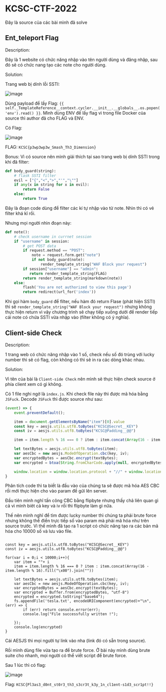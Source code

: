 # KCSC-CTF-2022

Đây là source của các bài mình đã solve

## Ent_teleport Flag


Description:

Đây là 1 website có chức năng nhập vào tên người dùng và đăng nhập, sau đó sẽ có chức nang tạo các note cho người dùng.

Solution:

Trang web bị dính lỗi SSTI:

![image](https://user-images.githubusercontent.com/96786536/165206597-faec2314-2d8c-440d-aa57-df6b96aea696.png)

Dùng payload để lấy Flag: `{{ self._TemplateReference__context.cycler.__init__.__globals__.os.popen('env').read() }}`. Mình dùng ENV để lấy flag vì trong file Docker của source thì author đã cho FLAG và ENV.

Có Flag:

![image](https://user-images.githubusercontent.com/96786536/165206767-dcb51a28-0166-4714-bf32-3a355dca341c.png)

FLAG: `KCSC{p3wp3wp3w_Smash_Th3_Dimension}`

Bonus: Vì có source nên mình giải thích tại sao trang web bị dính SSTI trong khi đã filter:

```python
def body_guard(string):
    # flask SSTI filter 
    evil = ["{","<",">","'","\""]
    if any(x in string for x in evil):
        return False
    else:
        return True
```

Đây là đoạn code dùng để filter các kí tự nhập vào từ note. Nhìn thì có vẻ filter khá kĩ rồi.

Nhưng mọi người nhìn đoạn này:

```python
def note():
    # check username in currnet session
    if "username" in session:
        # get POST data
        if request.method == "POST":
            note = request.form.get("note")
            if not body_guard(note):
                render_template_string("WAF Block your request")
        if session["username"] == "admin":
           return render_template_string(FLAG) 
        return render_template_string(markdown(note))
    else:
        flash('You are not authorized to view this page')
        return redirect(url_for('index'))
 ```
 
 Khi gọi hàm `body_guard` để filter, nếu hàm đó return Flase (phát hiện SSTI) thì sẽ `render_template_string("WAF Block your request")` nhưng không thực hiện return vì vậy chương trình sẽ chạy tiếp xuống dưới để render tiếp cái note có chứa SSTI vừa nhập vào (filter không có ý nghĩa).
 
 ## Client-side Check
 
 Description:
 
 1 trang web có chức năng nhập vào 1 số, check nếu số đó trùng với lucky number thì sẽ có flag, còn không có thì sẽ in ra các dòng khác nhau.
 
 Solution:

Vì tên của bài là `Client-side Check` nên mình sẽ thực hiện check source ở phía client xem có gì không.

Có 1 file nghi ngờ là `index.js`. Khi check file này thì được mã hóa bằng `JSFuck`. Decode `JSFuck` thì được source như sau:

```js
(event) => {
	event.preventDefault();

	item = document.getElementsByName("item")[0].value
	const key = aesjs.utils.utf8.toBytes("KCSC@Secret__KEY")
	const iv = aesjs.utils.utf8.toBytes("KCSC@Padding__@@")

	item = item.length % 16 === 0 ? item : item.concat(Array(16 - item.length%16).fill("\x00").join(""))

	let textBytes = aesjs.utils.utf8.toBytes(item);
	var aesCbc = new aesjs.ModeOfOperation.cbc(key, iv);
	var encryptedBytes = aesCbc.encrypt(textBytes);
	var encrypted = btoa(String.fromCharCode.apply(null, encryptedBytes))

	window.location = window.location.protocol + "//" + window.location.hostname + ":" + window.location.port + window.location.pathname + "?item=" + encodeURIComponent(encrypted)
}
```

Phân tích code thì ta biết là đầu vào của chúng ta sẽ được mã hóa AES CBC rồi mới thực hiện cho vào param để gửi lên server.

Đầu tiên mình nghĩ tấn công CBC bằng flipbyte nhưng thấy chả liên quan gì cả vì mình biêt cả key và iv rồi thì flipbyte làm gì nữa.

Thế nên mình nghĩ để tìm được lucky number thì chúng ta phải brute force nhưng không thể điền trực tiếp số vào param mà phải mã hóa như trên source trước. Vì thế mình đã tạo ra 1 script có chức năng tạo ra các bản mã hóa cho 10000 số và lưu vào file.

```const fs = require('fs');

const key = aesjs.utils.utf8.toBytes("KCSC@Secret__KEY")
const iv = aesjs.utils.utf8.toBytes("KCSC@Padding__@@")

for(var i = 0;i < 10000;i++){
    var item = ""+ i
    item = item.length % 16 === 0 ? item : item.concat(Array(16 - item.length % 16).fill("\x00").join(""))
    
    let textBytes = aesjs.utils.utf8.toBytes(item);
    var aesCbc = new aesjs.ModeOfOperation.cbc(key, iv);
    var encryptedBytes = aesCbc.encrypt(textBytes);
    var encrypted = Buffer.from(encryptedBytes, "utf-8")
    encrypted = encrypted.toString("base64");
    fs.appendFile('tesla.txt', encodeURIComponent(encrypted)+"\n", (err) => {
        if (err) return console.error(err);
        console.log("File successfully written !");
     
    });
    console.log(encrypted)
}
```

Cái AESJS thì mọi người tự link vào nha (link đó có sẵn trong source).

Rồi mình dùng file vừa tạo ra để brute force. Ở bài này mình dùng brute suite cho nhanh, mọi người có thể viết script để brute force.

Sau 1 lúc thì có flag:

![image](https://user-images.githubusercontent.com/96786536/165209793-d51b1a7c-7639-4e7b-ab7d-971f86079c26.png)

Flag: `KCSC{Pl3as3_d0nt_st0r3_th3_s3cr3t_k3y_1n_cl1ent-s1d3_scr1pt!!}`
